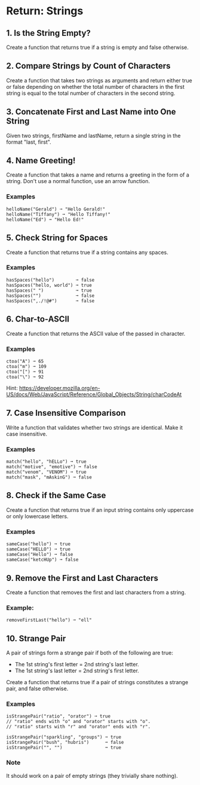 # Return: Strings

## 1. Is the String Empty?

Create a function that returns true if a string is empty and false otherwise.

## 2. Compare Strings by Count of Characters

Create a function that takes two strings as arguments and return either true or false depending on whether the total number of characters in the first string is equal to the total number of characters in the second string.

## 3. Concatenate First and Last Name into One String

Given two strings, firstName and lastName, return a single string in the format "last, first".

## 4. Name Greeting!

Create a function that takes a name and returns a greeting in the form of a string. Don't use a normal function, use an arrow function.

### Examples
```
helloName("Gerald") ➞ "Hello Gerald!"
helloName("Tiffany") ➞ "Hello Tiffany!"
helloName("Ed") ➞ "Hello Ed!"
```

## 5. Check String for Spaces

Create a function that returns true if a string contains any spaces.

### Examples
```
hasSpaces("hello")        ➞ false
hasSpaces("hello, world") ➞ true
hasSpaces(" ")            ➞ true
hasSpaces("")             ➞ false
hasSpaces(",./!@#")       ➞ false
```

## 6. Char-to-ASCII

Create a function that returns the ASCII value of the passed in character.

### Examples
```
ctoa("A") ➞ 65
ctoa("m") ➞ 109
ctoa("[") ➞ 91
ctoa("\") ➞ 92
```

Hint: https://developer.mozilla.org/en-US/docs/Web/JavaScript/Reference/Global_Objects/String/charCodeAt

## 7. Case Insensitive Comparison

Write a function that validates whether two strings are identical. Make it case insensitive.

### Examples
```
match("hello", "hELLo") ➞ true
match("motive", "emotive") ➞ false
match("venom", "VENOM") ➞ true
match("mask", "mAskinG") ➞ false
```

## 8. Check if the Same Case

Create a function that returns true if an input string contains only uppercase or only lowercase letters.

### Examples
```
sameCase("hello") ➞ true
sameCase("HELLO") ➞ true
sameCase("Hello") ➞ false
sameCase("ketcHUp") ➞ false
```

## 9. Remove the First and Last Characters

Create a function that removes the first and last characters from a string.

### Example:
```
removeFirstLast("hello") ➞ "ell"
```

## 10. Strange Pair

A pair of strings form a strange pair if both of the following are true:

- The 1st string's first letter = 2nd string's last letter.
- The 1st string's last letter = 2nd string's first letter.

Create a function that returns true if a pair of strings constitutes a strange pair, and false otherwise.

### Examples
```
isStrangePair("ratio", "orator") ➞ true
// "ratio" ends with "o" and "orator" starts with "o".
// "ratio" starts with "r" and "orator" ends with "r".

isStrangePair("sparkling", "groups") ➞ true
isStrangePair("bush", "hubris")      ➞ false
isStrangePair("", "")                ➞ true
```

### Note

It should work on a pair of empty strings (they trivially share nothing).

